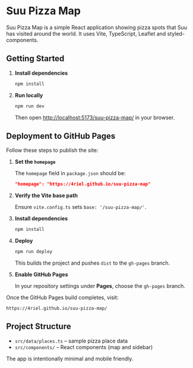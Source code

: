 # Suu Pizza Map

Suu Pizza Map is a simple React application showing pizza spots that Suu has visited around the world. It uses Vite, TypeScript, Leaflet and styled-components.

## Getting Started

1. **Install dependencies**

   ```bash
   npm install
   ```

2. **Run locally**

   ```bash
   npm run dev
   ```

   Then open <http://localhost:5173/suu-pizza-map/> in your browser.

## Deployment to GitHub Pages

Follow these steps to publish the site:

1. **Set the `homepage`**

   The `homepage` field in `package.json` should be:

   ```json
   "homepage": "https://4riel.github.io/suu-pizza-map"
   ```

2. **Verify the Vite base path**

   Ensure `vite.config.ts` sets `base: '/suu-pizza-map/'`.

3. **Install dependencies**

   ```bash
   npm install
   ```

4. **Deploy**

   ```bash
   npm run deploy
   ```

   This builds the project and pushes `dist` to the `gh-pages` branch.

5. **Enable GitHub Pages**

   In your repository settings under **Pages**, choose the `gh-pages` branch.

Once the GitHub Pages build completes, visit:

```
https://4riel.github.io/suu-pizza-map/
```

## Project Structure

- `src/data/places.ts` – sample pizza place data
- `src/components/` – React components (map and sidebar)

The app is intentionally minimal and mobile friendly.
